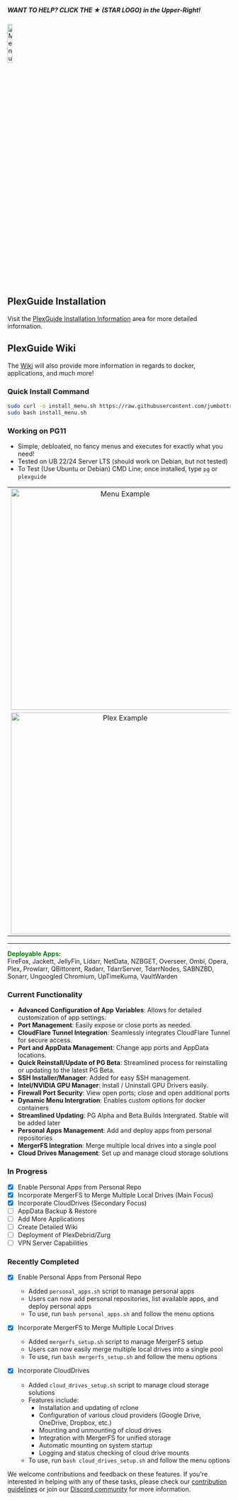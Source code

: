 ##### WANT TO HELP? CLICK THE ★ (STAR LOGO) in the Upper-Right! 

<p align="left">
  <a href="https://discord.gg/Uruj9Ds5">
    <img src="https://i.imgur.com/XI1WGxi.png" alt="Menu Example" width="15%">
  </a>
</p>

## PlexGuide Installation

Visit the [PlexGuide Installation Information](https://github.com/plexguide/PlexGuide.com/wiki/PlexGuide-Install-Information) area for more detailed information. 


## PlexGuide Wiki 
The [Wiki](https://github.com/plexguide/PlexGuide.com/wiki) will also provide more information in regards to docker, applications, and much more!

### Quick Install Command

```bash
sudo curl -o install_menu.sh https://raw.githubusercontent.com/jumbottron/PlexGuide.com/v11/mods/scripts/install_menu.sh
sudo bash install_menu.sh

```

### Working on PG11

* Simple, debloated, no fancy menus and executes for exactly what you need!
* Tested on UB 22/24 Server LTS (should work on Debian, but not tested)
* To Test (Use Ubuntu or Debian) CMD Line; once installed, type `pg` or `plexguide`

<p align="center">
  <table align="center">
    <tr>
      <td align="center"><img src="https://i.imgur.com/HzCKvO5.jpeg" alt="Menu Example" width="500"></td>
      <td align="center"><img src="https://i.imgur.com/pu1D9Cc.jpeg" alt="Plex Example" width="500"></td>
    </tr>
    <tr>
      <td align="center"><img src="https://i.imgur.com/goozBTI.jpeg" alt="Plex Example" width="500"></td>
      <td align="center"><img src="https://i.imgur.com/WkEyL9D.jpeg" alt="Plex Example" width="500"></td>
    </tr>
  </table>
</p>

----

**<span style="color:green">Deployable Apps:</span>**  
FireFox, Jackett, JellyFin, Lidarr, NetData, NZBGET, Overseer, Ombi, Opera, Plex, Prowlarr, QBittorent, Radarr, TdarrServer, TdarrNodes, SABNZBD, Sonarr, Ungoogled Chromium, UpTimeKuma, VaultWarden

### **Current Functionality**

- **Advanced Configuration of App Variables**: Allows for detailed customization of app settings.
- **Port Management**: Easily expose or close ports as needed.
- **CloudFlare Tunnel Integration**: Seamlessly integrates CloudFlare Tunnel for secure access.
- **Port and AppData Management**: Change app ports and AppData locations.
- **Quick Reinstall/Update of PG Beta**: Streamlined process for reinstalling or updating to the latest PG Beta.
- **SSH Installer/Manager**: Added for easy SSH management.
- **Intel/NVIDIA GPU Manager**: Install / Uninstall GPU Drivers easily.
- **Firewall Port Security**: View open ports; close and open additional ports
- **Dynamic Menu Intergration**: Enables custom options for docker containers
- **Streamlined Updating**: PG Alpha and Beta Builds Intergrated. Stable will be added later
- **Personal Apps Management**: Add and deploy apps from personal repositories
- **MergerFS Integration**: Merge multiple local drives into a single pool
- **Cloud Drives Management**: Set up and manage cloud storage solutions

### **In Progress**

- [x] Enable Personal Apps from Personal Repo  
- [x] Incorporate MergerFS to Merge Multiple Local Drives (Main Focus)  
- [x] Incorporate CloudDrives (Secondary Focus)  
- [ ] AppData Backup & Restore  
- [ ] Add More Applications  
- [ ] Create Detailed Wiki
- [ ] Deployment of PlexDebrid/Zurg
- [ ] VPN Server Capabilities

### **Recently Completed**

- [x] Enable Personal Apps from Personal Repo
  - Added `personal_apps.sh` script to manage personal apps
  - Users can now add personal repositories, list available apps, and deploy personal apps
  - To use, run `bash personal_apps.sh` and follow the menu options

- [x] Incorporate MergerFS to Merge Multiple Local Drives
  - Added `mergerfs_setup.sh` script to manage MergerFS setup
  - Users can now easily merge multiple local drives into a single pool
  - To use, run `bash mergerfs_setup.sh` and follow the menu options

- [x] Incorporate CloudDrives
  - Added `cloud_drives_setup.sh` script to manage cloud storage solutions
  - Features include:
    - Installation and updating of rclone
    - Configuration of various cloud providers (Google Drive, OneDrive, Dropbox, etc.)
    - Mounting and unmounting of cloud drives
    - Integration with MergerFS for unified storage
    - Automatic mounting on system startup
    - Logging and status checking of cloud drive mounts
  - To use, run `bash cloud_drives_setup.sh` and follow the menu options

We welcome contributions and feedback on these features. If you're interested in helping with any of these tasks, please check our [contribution guidelines](link-to-contribution-guidelines) or join our [Discord community](https://discord.gg/Uruj9Ds5) for more information.
